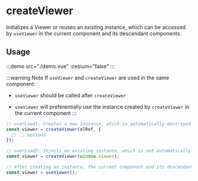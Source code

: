 # createViewer

Initializes a Viewer or reuses an existing instance, which can be accessed by `useViewer` in the current component and its descendant components.

## Usage

:::demo src="./demo.vue" :cesium="false"
:::

:::warning Note
If `useViewer` and `createViewer` are used in the same component:

- `useViewer` should be called after `createViewer`

- `useViewer` will preferentially use the instance created by `createViewer` in the current component
  :::

```ts
// overLoad1: Creates a new instance, which is automatically destroyed when the component unmounts
const viewer = createViewer(elRef, {
  // ...options
});

// overLoad2: Injects an existing instance, which is not automatically destroyed when the component unmounts
const viewer = createViewer(window.viewer);

// After creating an instance, the current component and its descendant components can access the instance using useViewer
const viewer = useViewer();
```
